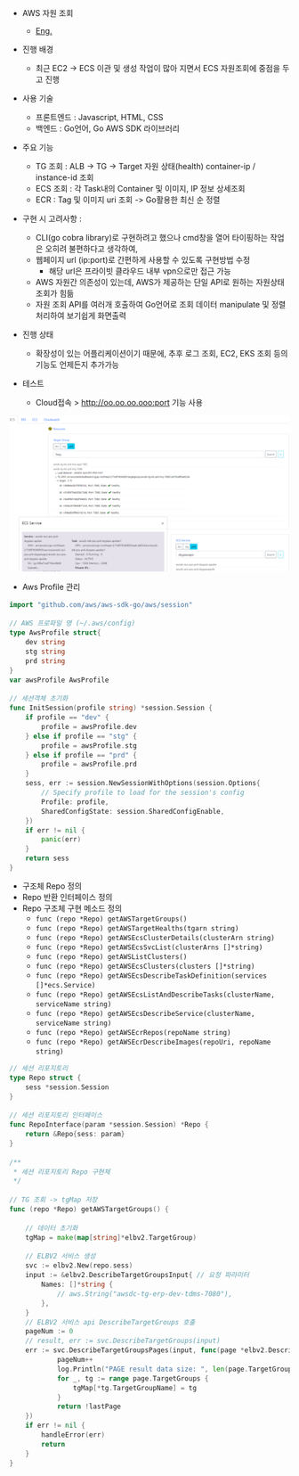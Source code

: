 - AWS 자원 조회
	- [Eng.](doc_goproject)

- 진행 배경
	- 최근 EC2 -> ECS 이관 및 생성 작업이 많아 지면서 ECS 자원조회에 중점을 두고 진행
- 사용 기술
	- 프론트엔드 : Javascript, HTML, CSS
	- 백엔드 : Go언어, Go AWS SDK 라이브러리
- 주요 기능
	- TG 조회 : ALB -> TG -> Target 자원 상태(health) container-ip / instance-id 조회
	- ECS 조회 : 각 Task내의 Container 및 이미지, IP 정보 상세조회
	- ECR : Tag 및 이미지 uri 조회 -> Go활용한 최신 순 정렬
- 구현 시 고려사항 :
	- CLI(go cobra library)로 구현하려고 했으나 cmd창을 열어 타이핑하는 작업은 오히려 불편하다고 생각하여,
	- 웹페이지 url (ip:port)로 간편하게 사용할 수 있도록 구현방법 수정
		- 해당 url은 프라이빗 클라우드 내부 vpn으로만 접근 가능
	- AWS 자원간 의존성이 있는데, AWS가 제공하는 단일 API로 원하는 자원상태 조회가 힘듦
	- 자원 조회 API를 여러개 호출하여 Go언어로 조회 데이터 manipulate 및 정렬 처리하여 보기쉽게 화면출력
- 진행 상태
	- 확장성이 있는 어플리케이션이기 때문에, 추후 로그 조회, EC2, EKS 조회 등의 기능도 언제든지 추가가능
- 테스트
	- Cloud접속 > http://oo.oo.oo.ooo:port 기능 사용

![go sdk app](./assets/images/goproject_kor.png)


- Aws Profile 관리

```go
import "github.com/aws/aws-sdk-go/aws/session"

// AWS 프로파일 명 (~/.aws/config)
type AwsProfile struct{
	dev string
	stg string
	prd string
}
var awsProfile AwsProfile

// 세션객체 초기화
func InitSession(profile string) *session.Session {
	if profile == "dev" {
		profile = awsProfile.dev
	} else if profile == "stg" {
		profile = awsProfile.stg
	} else if profile == "prd" {
		profile = awsProfile.prd
	}
	sess, err := session.NewSessionWithOptions(session.Options{
		// Specify profile to load for the session's config
		Profile: profile,
		SharedConfigState: session.SharedConfigEnable,
	})
	if err != nil {
		panic(err)
	}
	return sess
}
```

- 구조체 Repo 정의
- Repo 반환 인터페이스 정의
- Repo 구조체 구현 메소드 정의
	- `func (repo *Repo) getAWSTargetGroups()`
	- `func (repo *Repo) getAWSTargetHealths(tgarn string)`
	- `func (repo *Repo) getAWSEcsClusterDetails(clusterArn string)`
	- `func (repo *Repo) getAWSEcsSvcList(clusterArns []*string)`
	- `func (repo *Repo) getAWSListClusters()`
	- `func (repo *Repo) getAWSEcsClusters(clusters []*string)`
	- `func (repo *Repo) getAWSEcsDescribeTaskDefinition(services []*ecs.Service)`
	- `func (repo *Repo) getAWSEcsListAndDescribeTasks(clusterName, serviceName string)`
	- `func (repo *Repo) getAWSEcsDescribeService(clusterName, serviceName string)`
	- `func (repo *Repo) getAWSEcrRepos(repoName string)`
	- `func (repo *Repo) getAWSEcrDescribeImages(repoUri, repoName string)`

```go
// 세션 리포지토리
type Repo struct {
	sess *session.Session
}

// 세션 리포지토리 인터페이스
func RepoInterface(param *session.Session) *Repo {
	return &Repo{sess: param}
}

/**
 * 세션 리포지토리 Repo 구현체
 */

// TG 조회 -> tgMap 저장
func (repo *Repo) getAWSTargetGroups() {

	// 데이터 초기화
	tgMap = make(map[string]*elbv2.TargetGroup)

	// ELBV2 서비스 생성
	svc := elbv2.New(repo.sess)
	input := &elbv2.DescribeTargetGroupsInput{ // 요청 파라미터
		Names: []*string {
			// aws.String("awsdc-tg-erp-dev-tdms-7080"),
		},
	}
	// ELBV2 서비스 api DescribeTargetGroups 호출
	pageNum := 0
	// result, err := svc.DescribeTargetGroups(input)
	err := svc.DescribeTargetGroupsPages(input, func(page *elbv2.DescribeTargetGroupsOutput, lastPage bool) bool {
			pageNum++
			log.Println("PAGE result data size: ", len(page.TargetGroups))
			for _, tg := range page.TargetGroups {
				tgMap[*tg.TargetGroupName] = tg
			}
			return !lastPage
	})
	if err != nil {
		handleError(err)
		return
	}
}

```

